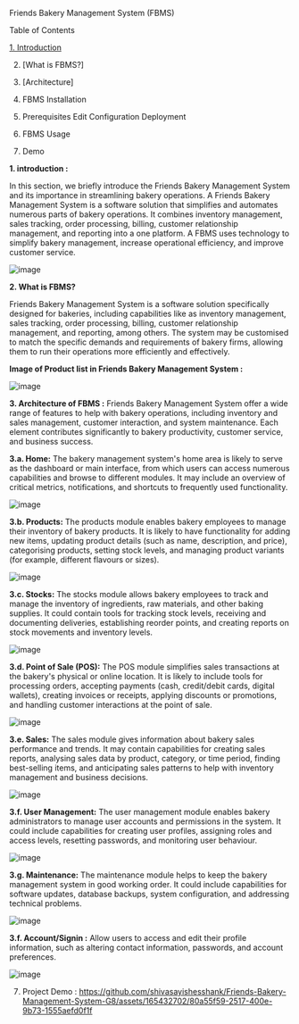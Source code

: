 Friends Bakery Management System (FBMS)

Table of Contents

[1. Introduction](tab=readme.md#introduction)

2. [What is FBMS?]

3. [Architecture]

4. FBMS Installation

5. Prerequisites
   Edit Configuration
   Deployment

6. FBMS Usage

7. Demo

**1. introduction :**

In this section, we briefly introduce the Friends Bakery Management System and its importance in streamlining bakery operations.
A Friends Bakery Management System is a software solution that simplifies and automates numerous parts of bakery operations. It combines inventory management, sales tracking, order processing, billing, customer relationship management, and reporting into a one platform. A FBMS uses technology to simplify bakery management, increase operational efficiency, and improve customer service.

![image](https://github.com/shivasayishesshank/Friends-Bakery-Management-System-G8/assets/165432702/f1b8a4f9-8e7e-4501-a1d8-49c1e2151b35)


**2. What is FBMS?**

Friends Bakery Management System is a software solution specifically designed for bakeries, including capabilities like as inventory management, sales tracking, order processing, billing, customer relationship management, and reporting, among others. The system may be customised to match the specific demands and requirements of bakery firms, allowing them to run their operations more efficiently and effectively.

**Image of Product list in Friends Bakery Management System :**

![image](https://github.com/shivasayishesshank/Friends-Bakery-Management-System-G8/assets/165432702/3706359b-5c44-47f8-9a2e-f3032f5da417)

**3. Architecture of FBMS :**
Friends Bakery Management System offer a wide range of features to help with bakery operations, including inventory and sales management, customer interaction, and system maintenance. Each element contributes significantly to bakery productivity, customer service, and business success.

   **3.a. Home:** The bakery management system's home area is likely to serve as the dashboard or main interface, from which users can access numerous capabilities    and browse to different modules. It may include an overview of critical metrics, notifications, and shortcuts to frequently used functionality.

   ![image](https://github.com/shivasayishesshank/Friends-Bakery-Management-System-G8/assets/165432702/9e9da416-95b2-4d69-ae84-0ec7585c427a)


   **3.b. Products:** The products module enables bakery employees to manage their inventory of bakery products. It is likely to have functionality for adding new items, updating product details (such as name, description, and price), categorising products, setting stock levels, and managing product variants (for example, different flavours or sizes).

   ![image](https://github.com/shivasayishesshank/Friends-Bakery-Management-System-G8/assets/165432702/748a54fc-aba8-4ad5-baa4-f8110def355d)

   **3.c. Stocks:** The stocks module allows bakery employees to track and manage the inventory of ingredients, raw materials, and other baking supplies. It could contain tools for tracking stock levels, receiving and documenting deliveries, establishing reorder points, and creating reports on stock movements and inventory levels.

   ![image](https://github.com/shivasayishesshank/Friends-Bakery-Management-System-G8/assets/165432702/be878758-e71c-4d4a-81d2-5f51f3cb9ab0)


   **3.d. Point of Sale (POS):** The POS module simplifies sales transactions at the bakery's physical or online location. It is likely to include tools for processing orders, accepting payments (cash, credit/debit cards, digital wallets), creating invoices or receipts, applying discounts or promotions, and handling customer interactions at the point of sale.

   ![image](https://github.com/shivasayishesshank/Friends-Bakery-Management-System-G8/assets/165432702/035a1aad-78bf-469a-a911-9a48335d0f6b)

   **3.e. Sales:** The sales module gives information about bakery sales performance and trends. It may contain capabilities for creating sales reports, analysing sales data by product, category, or time period, finding best-selling items, and anticipating sales patterns to help with inventory management and business decisions.

   ![image](https://github.com/shivasayishesshank/Friends-Bakery-Management-System-G8/assets/165432702/803379d9-8076-40ee-9c27-006cecd5b684)


   **3.f. User Management:** The user management module enables bakery administrators to manage user accounts and permissions in the system. It could include capabilities for creating user profiles, assigning roles and access levels, resetting passwords, and monitoring user behaviour.

   ![image](https://github.com/shivasayishesshank/Friends-Bakery-Management-System-G8/assets/165432702/01f0cf15-7188-4835-b132-e6573a7fbdc1)

   **3.g. Maintenance:** The maintenance module helps to keep the bakery management system in good working order. It could include capabilities for software updates, database backups, system configuration, and addressing technical problems.

   ![image](https://github.com/shivasayishesshank/Friends-Bakery-Management-System-G8/assets/165432702/c5662c91-8fbc-4a8d-a02b-8a804a1485fb)

   **3.f. Account/Signin :** Allow users to access and edit their profile information, such as altering contact information, passwords, and account preferences.

   ![image](https://github.com/shivasayishesshank/Friends-Bakery-Management-System-G8/assets/165432702/e72c70cc-0c2b-4a37-8764-f3004ae059bc)



7. Project Demo :
https://github.com/shivasayishesshank/Friends-Bakery-Management-System-G8/assets/165432702/80a55f59-2517-400e-9b73-1555aefd0f1f

